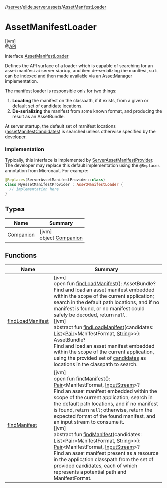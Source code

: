 //[server](../../../index.md)/[elide.server.assets](../index.md)/[AssetManifestLoader](index.md)

# AssetManifestLoader

[jvm]\
@[API](../../../../../packages/base/base/elide.annotations/-a-p-i/index.md)

interface [AssetManifestLoader](index.md)

Defines the API surface of a loader which is capable of searching for an asset manifest at server startup, and then de-serializing the manifest, so it can be indexed and then made available via an [AssetManager](../-asset-manager/index.md) implementation.

The manifest loader is responsible only for two things:

1. 
   **Locating** the manifest on the classpath, if it exists, from a given or default set of candidate locations.
2. 
   **De-serializing** the manifest from some known format, and producing the result as an AssetBundle.

At server startup, the default set of manifest locations ([assetManifestCandidates](../../../../../packages/server/elide.server.assets/-asset-manifest-loader/-companion/asset-manifest-candidates.md)) is searched unless otherwise specified by the developer.

###  Implementation

Typically, this interface is implemented by [ServerAssetManifestProvider](../../../../../packages/server/elide.server.assets/-server-asset-manifest-provider/index.md). The developer may replace this default implementation using the `@Replaces` annotation from Micronaut. For example:

```kotlin
@Replaces(ServerAssetManifestProvider::class)
class MyAssetManifestProvider : AssetManifestLoader {
  // implementation here
}
```

## Types

| Name | Summary |
|---|---|
| [Companion](-companion/index.md) | [jvm]<br>object [Companion](-companion/index.md) |

## Functions

| Name | Summary |
|---|---|
| [findLoadManifest](find-load-manifest.md) | [jvm]<br>open fun [findLoadManifest](find-load-manifest.md)(): AssetBundle?<br>Find and load an asset manifest embedded within the scope of the current application; search in the default path locations, and if no manifest is found, or no manifest could safely be decoded, return `null`.<br>[jvm]<br>abstract fun [findLoadManifest](find-load-manifest.md)(candidates: [List](https://kotlinlang.org/api/latest/jvm/stdlib/kotlin.collections/-list/index.html)&lt;[Pair](https://kotlinlang.org/api/latest/jvm/stdlib/kotlin/-pair/index.html)&lt;ManifestFormat, [String](https://kotlinlang.org/api/latest/jvm/stdlib/kotlin/-string/index.html)&gt;&gt;): AssetBundle?<br>Find and load an asset manifest embedded within the scope of the current application, using the provided set of [candidates](find-load-manifest.md) as locations in the classpath to search. |
| [findManifest](find-manifest.md) | [jvm]<br>open fun [findManifest](find-manifest.md)(): [Pair](https://kotlinlang.org/api/latest/jvm/stdlib/kotlin/-pair/index.html)&lt;ManifestFormat, [InputStream](https://docs.oracle.com/javase/8/docs/api/java/io/InputStream.html)&gt;?<br>Find an asset manifest embedded within the scope of the current application; search in the default path locations, and if no manifest is found, return `null`; otherwise, return the expected format of the found manifest, and an input stream to consume it.<br>[jvm]<br>abstract fun [findManifest](find-manifest.md)(candidates: [List](https://kotlinlang.org/api/latest/jvm/stdlib/kotlin.collections/-list/index.html)&lt;[Pair](https://kotlinlang.org/api/latest/jvm/stdlib/kotlin/-pair/index.html)&lt;ManifestFormat, [String](https://kotlinlang.org/api/latest/jvm/stdlib/kotlin/-string/index.html)&gt;&gt;): [Pair](https://kotlinlang.org/api/latest/jvm/stdlib/kotlin/-pair/index.html)&lt;ManifestFormat, [InputStream](https://docs.oracle.com/javase/8/docs/api/java/io/InputStream.html)&gt;?<br>Find an asset manifest present as a resource in the application classpath from the set of provided [candidates](find-manifest.md), each of which represents a potential path and ManifestFormat. |
